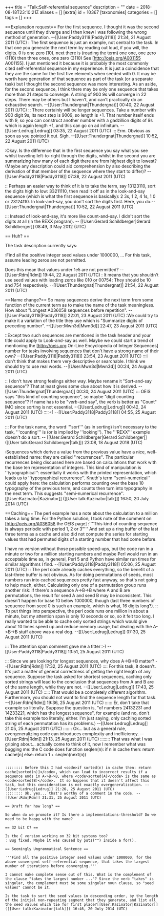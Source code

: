 +++
title = "Talk:Self-referential sequence"
description = ""
date = 2018-08-18T23:10:21Z
aliases = []
[extra]
id = 10367
[taxonomies]
categories = []
tags = []
+++

==Explanation request==
For the first sequence. I thought it was the second sequence until they diverge and I then knew I was following the wrong method of generation. --[[User:Paddy3118|Paddy3118]] 21:34, 21 August 2011 (UTC)
: The first sequence is just an example, not central to the task. In that one you generate the next term by reading out loud, if you will, the digits. 0 is one zero (10), next there is (reading the term) one one, one zero (1110) then three ones, one zero (3110) See [http://oeis.org/A001155 A001155]. I just mentioned it because it is probably the most commonly cited self-referential sequence in my experience. It is just a coincidence that they are the same for the first five elements when seeded with 0. It may be worth have generation of that sequence as part of the task (or a separate task) but I thought the second sequence was more interesting. As an aside, for the second sequence, I think there may be only one sequence that takes more than 21 steps to converge. A string of 900 9s will converge in 22 steps. There may be others but I haven't, and can't practically do an exhaustive search. --[[User:Thundergnat|Thundergnat]] 00:40, 22 August 2011 (UTC)
:: There certainly will be longer sequences.  Take a number with 900 digit 9s, its next step is 9009, so length is +1.  That number itself ends with 9, so you can construct another number with a gadzillion digits of 9s which is again length +1, and this can go on ad infinitum. --[[User:Ledrug|Ledrug]] 03:35, 22 August 2011 (UTC)
::: Erm. Obvious as soon as you pointed it out. Sigh. --[[User:Thundergnat|Thundergnat]] 10:52, 22 August 2011 (UTC)

:Okay. Is the difference that in the first sequence you say what you see whilst traveling left-to-right through the digits, whilst in the second you are summarizing how many of each digit there are from highest digit to lowest? (Maybe any description could aid comprehension by also describing the derivation of that member of the sequence where they start to differ)? --[[User:Paddy3118|Paddy3118]] 07:38, 22 August 2011 (UTC)

:: Perhaps an easier way to think of it is to take the term, say 13123110, sort the digits high to low: 33211110, then read it off as in the look-and-say sequence (which is what the first sequence is basically): 2 3s, 1 2, 4 1s, 1 0 or 23124110. In look-and-say, you don't sort the digits first. Here, you do.--[[User:Thundergnat|Thundergnat]] 10:52, 22 August 2011 (UTC)

::: Instead of look-and-say, it's more like count-and-say.  I didn't sort the digits at all (in the REXX program). -- [[User:Gerard Schildberger|Gerard Schildberger]] 08:49, 3 May 2012 (UTC)

== Huh? ==

The task description currently says:

:Find all the positive integer seed values under 1000000, ... For this task, assume leading zeros are not permitted.

Does this mean that values under 1e5 are not permitted? --[[User:Rdm|Rdm]] 19:44, 22 August 2011 (UTC)
: It means that you shouldn't use seed values with leading zeros like 010 or 00754; They should be 10 and 754 respectively. --[[User:Thundergnat|Thundergnat]] 21:54, 22 August 2011 (UTC)

==Name change?==
So many sequences derive the next term from some function of the current term as to make the name of the task meaningless. How about "Longest A036058 sequences before repetition". --[[User:Paddy3118|Paddy3118]] 22:01, 23 August 2011 (UTC)
:We could try to make it a variation of the title they use which is "Summarize digits of preceding number". --[[User:Mwn3d|Mwn3d]] 22:47, 23 August 2011 (UTC)

::Except two such sequences are mentioned in the task header and your title could apply to Look-and-say as well. Maybe we could start a trend of mentioning the [http://oeis.org On-Line Encyclopedia of Integer Sequences] number for tasks involving sequences that don't have a strong name of their own? --[[User:Paddy3118|Paddy3118]] 23:54, 23 August 2011 (UTC)
:::I don't think that makes them very descriptive or searchable. I think we should try to use real words. --[[User:Mwn3d|Mwn3d]] 00:24, 24 August 2011 (UTC)

:: I don't have strong feelings either way. Maybe rename it "Sort-and-say sequence"? That at least gives some clue about how it is derived. --[[User:Thundergnat|Thundergnat]] 00:30, 24 August 2011 (UTC)
::: OEIS says "this kind of counting sequence", so maybe "digit counting sequence"?  If name has to be "*verb*-and say", the verb is better as "Count" IMO since sorting is not essential. --[[User:Ledrug|Ledrug]] 00:42, 24 August 2011 (UTC)
::::+1 --[[User:Paddy3118|Paddy3118]] 04:55, 25 August 2011 (UTC)

::: For the task name, the word   '''sort'''   (as in sorting) isn't necessary to the task,   '''counting'''   is (or is implied by ''looking'').   The '''REXX''' example doesn't do a sort.   -- [[User:Gerard Schildberger|Gerard Schildberger]] ([[User talk:Gerard Schildberger|talk]]) 23:08, 18 August 2018 (UTC)

:Sequences which derive a value from the previous value have a nice, well-established name: they are called ''recurrences''.  The particular recurrences being discussed here are based on calculations that work with the base ten representation of integers. This kind of manipulation is ''typographical'': essentially it works with the printed representation, which leads us to ''typographical recurrence''. Knuth's term ''semi-numerical'' could apply here: the calculation performs counting over the base 10 typography of the previous term, and counts then turn into typography in the next term. This suggests ''semi-numerical recurrence''.[[User:Kazinator|Kazinator]] ([[User talk:Kazinator|talk]]) 16:50, 20 July 2014 (UTC)

==Caching==
The perl example has a note about the calculation to a million takes a long time. For the Python solution, I took note of the comment on [http://oeis.org/A036058 the OEIS page] 
:''"This kind of counting sequence is always periodic with period 1, 2 or 3"''' 
And set up a ring buffer of the last three terms as a cache and also did not compute the series for starting values that had permuted digits of a starting number that had come before.

I have no version without those possible speed-ups, but the code ran in a minute or two for a million starting numbers and maybe Perl would run in an acceptable time as, in general, Perl 5 and Python have similar run times for similar algorithms I find. --[[User:Paddy3118|Paddy3118]] 05:06, 25 August 2011 (UTC)
:: The perl code already caches everything, so the benefit of a last-three buffer is not obvious.  As for doing permutations of seeds, most numbers run into cached sequences pretty fast anyway, so that's not going to help much, either.  Calculating only one of a permutation group runs another risk: if there's a sequence A->B->B where A and B are permutations, the result for seed A and seed B may be inconsistent.  This doesn't happen for base 10 below 1000000, though (last three numbers of sequence from seed 0 is such an example, which is what, 16 digits long?).
:: To put things into perspective, the perl code runs one million in about a minute, but my attention span is only 10 seconds or so, so it felt too long.  I really wanted to be able to cache only sorted strings which would give about 10 times speed up and reduce memory usage, but dealing with the A->B->B stuff above was a real dog.  --[[User:Ledrug|Ledrug]] 07:30, 25 August 2011 (UTC)

::: The attention span comment gave me a titter :-)
--[[User:Paddy3118|Paddy3118]] 13:51, 25 August 2011 (UTC)

::: Since we are looking for longest sequences, why does A->B->B matter? --[[User:Rdm|Rdm]] 17:32, 25 August 2011 (UTC)
:::: For this task, it doesn't.  It's just a matter of general correctness of getting the right length of any sequence.  Suppose the task asked for shortest sequences, caching only sorted strings will lead to the conclusion that sequences from A and B are of the same length, while they are not. --[[User:Ledrug|Ledrug]] 17:43, 25 August 2011 (UTC)
::::: That would be a completely different algorithm.  Furthermore, you should not want to find the sequence length for that task.  --[[User:Rdm|Rdm]] 19:36, 25 August 2011 (UTC)
:::::: Er, don't take that example so literally.  Suppose the question is, "of numbers 24132231 and 14233221, which has the longest sequence", for example (and no, don't take this example too literally, either.  I'm just saying, only caching sorted string of each permutation has its problems.) --[[User:Ledrug|Ledrug]] 21:05, 25 August 2011 (UTC)
::::::: Ok... but as a general rule, overgeneralizing code can introduces complexity and inefficiency.  --[[User:Rdm|Rdm]] 21:13, 25 August 2011 (UTC)
:::::::: That was what I was griping about... actually come to think of it, now I remember what was bugging me: the C code does <lang>function seqlen(n):
    if n in cache then: return cache[n]
    else: return 1 + seqlen(next(n))
```

:::::::: Before this I had <code>if sorted(n) in cache then: return cache[sorted(n)]</code>, which can lead to incorrect results if a sequence ends in A->B->B, where <code>sorted(A)</code> is the same as <code>sorted(B)</code>.  It so happens that it doesn't affect this task, but this consideration is not exactly overgeneralization. --[[User:Ledrug|Ledrug]] 21:26, 25 August 2011 (UTC)
:::::::: Ok, yes... that's worthy of a comment in the code. --[[User:Rdm|Rdm]] 21:31, 25 August 2011 (UTC)

== Draft for how long? ==

So when do we promote it? Is there a implementations-threshold? Do we need to be happy with the name?

== 32 bit C? ==

Is the C version working on 32 bit systems too?
: Bug fixed. Maybe it was caused by puts("") inside a for().

== Seemingly Ungrammatical Sentence ==

''"Find all the positive integer seed values under 1000000, for the above convergent self-referential sequence, that takes the largest number of iterations before converging."''

I cannot make complete sense out of this. What is the complement of the clause "takes the largest number ..."? Since the verb "takes" is singular, the complement must be some singular noun clause, so "seed values" cannot be it.

Is the task to sort the seed values in descending order, by the length of the initial non-repeating segment that they generate, and list all the seed values which tie for first place?[[User:Kazinator|Kazinator]] ([[User talk:Kazinator|talk]]) 16:46, 20 July 2014 (UTC)
